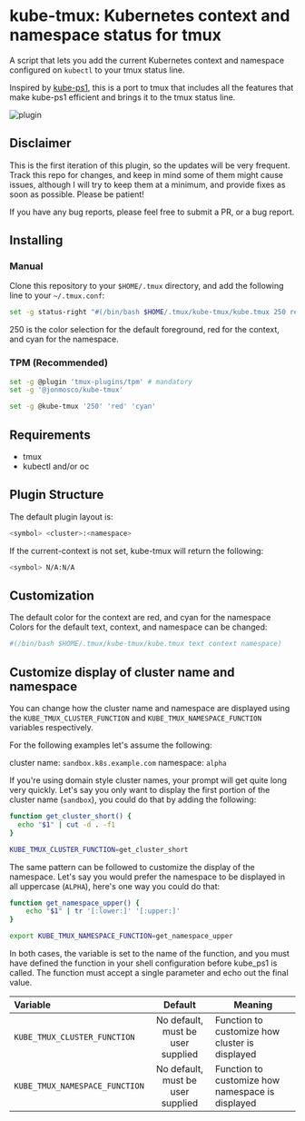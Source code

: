 # kube-tmux: Kubernetes context and namespace status for tmux

A script that lets you add the current Kubernetes context and namespace configured
on `kubectl` to your tmux status line.

Inspired by [kube-ps1](https://github.com/jonmosco/kube-ps1), this is a port
to tmux that includes all the features that make kube-ps1 efficient and brings
it to the tmux status line.

![plugin](img/screenshot4.png)

## Disclaimer

This is the first iteration of this plugin, so the updates will be very
frequent.  Track this repo for changes, and keep in mind some of them
might cause issues, although I will try to keep them at a minimum, and provide
fixes as soon as possible. Please be patient!

If you have any bug reports, please feel free to submit a PR, or a bug report.

## Installing

### Manual

Clone this repository to your `$HOME/.tmux` directory, and add the following line to your `~/.tmux.conf`:

```sh
set -g status-right "#(/bin/bash $HOME/.tmux/kube-tmux/kube.tmux 250 red cyan)"
```

250 is the color selection for the default foreground, red for the context,
and cyan for the namespace.

### TPM (Recommended)

```sh
set -g @plugin 'tmux-plugins/tpm' # mandatory
set -g '@jonmosco/kube-tmux'

set -g @kube-tmux '250' 'red' 'cyan'
```

## Requirements

* tmux
* kubectl and/or oc

## Plugin Structure

The default plugin layout is:

```sh
<symbol> <cluster>:<namespace>
```

If the current-context is not set, kube-tmux will return the following:

```sh
<symbol> N/A:N/A
```

## Customization

The default color for the context are red, and cyan for the namespace
Colors for the default text, context, and namespace can be changed:

```sh
#(/bin/bash $HOME/.tmux/kube-tmux/kube.tmux text context namespace)
```

## Customize display of cluster name and namespace

You can change how the cluster name and namespace are displayed using the
`KUBE_TMUX_CLUSTER_FUNCTION` and `KUBE_TMUX_NAMESPACE_FUNCTION` variables
respectively.

For the following examples let's assume the following:

cluster name: `sandbox.k8s.example.com`
namespace: `alpha`

If you're using domain style cluster names, your prompt will get quite long
very quickly. Let's say you only want to display the first portion of the
cluster name (`sandbox`), you could do that by adding the following:

```sh
function get_cluster_short() {
  echo "$1" | cut -d . -f1
}

KUBE_TMUX_CLUSTER_FUNCTION=get_cluster_short
```

The same pattern can be followed to customize the display of the namespace.
Let's say you would prefer the namespace to be displayed in all uppercase
(`ALPHA`), here's one way you could do that:

```sh
function get_namespace_upper() {
    echo "$1" | tr '[:lower:]' '[:upper:]'
}

export KUBE_TMUX_NAMESPACE_FUNCTION=get_namespace_upper
```

In both cases, the variable is set to the name of the function, and you must have defined the function in your shell configuration before kube_ps1 is called. The function must accept a single parameter and echo out the final value.

| Variable | Default | Meaning |
| :------- | :-----: | ------- |
| `KUBE_TMUX_CLUSTER_FUNCTION` | No default, must be user supplied | Function to customize how cluster is displayed |
| `KUBE_TMUX_NAMESPACE_FUNCTION` | No default, must be user supplied | Function to customize how namespace is displayed |
